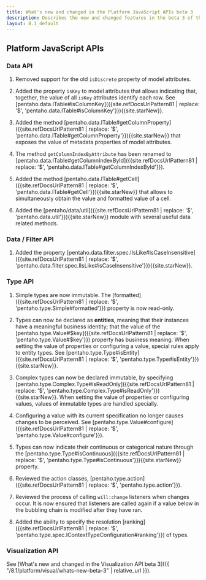 ```yaml
---
title: What's new and changed in the Platform JavaScript APIs beta 3
description: Describes the new and changed features in the beta 3 of the Platform JavaScript APIs.
layout: 8.1_default
---
```


## Platform JavaScript APIs

### Data API

1. Removed support for the old `isDiscrete` property of model attributes.

2. Added the property `isKey` to model attributes that allows indicating that, together, 
   the value of all `isKey` attributes identify each row.
   See [pentaho.data.ITable#isColumnKey]({{site.refDocsUrlPattern81 | replace: '$', 'pentaho.data.ITable#isColumnKey'}}){{site.starNew}}.

3. Added the method 
   [pentaho.data.ITable#getColumnProperty]({{site.refDocsUrlPattern81 | replace: '$', 'pentaho.data.ITable#getColumnProperty'}}){{site.starNew}}
   that exposes the value of metadata properties of model attributes.
   
4. The method `getColumnIndexByAttribute` has been renamed to
   [pentaho.data.ITable#getColumnIndexById]({{site.refDocsUrlPattern81 | replace: '$', 'pentaho.data.ITable#getColumnIndexById'}}).

5. Added the method 
   [pentaho.data.ITable#getCell]({{site.refDocsUrlPattern81 | replace: '$', 'pentaho.data.ITable#getCell'}}){{site.starNew}}
   that allows to simultaneously obtain the value and formatted value of a cell.


6. Added the [pentaho/data/util]({{site.refDocsUrlPattern81 | replace: '$', 'pentaho.data.util'}}){{site.starNew}} module
   with several useful data related methods.

    
### Data / Filter API

1. Added the property 
   [pentaho.data.filter.spec.IIsLike#isCaseInsensitive]({{site.refDocsUrlPattern81 | replace: '$', 'pentaho.data.filter.spec.IIsLike#isCaseInsensitive'}}){{site.starNew}}.

### Type API

1. Simple types are now immutable.
   The [formatted]({{site.refDocsUrlPattern81 | replace: '$', 'pentaho.type.Simple#formatted'}}) 
   property is now read-only.
   
2. Types can now be declared as **entities**, 
   meaning that their instances have a meaningful business identity;
   that the value of the [pentaho.type.Value#$key]({{site.refDocsUrlPattern81 | replace: '$', 'pentaho.type.Value#$key'}})
   property has business meaning.
   When setting the value of properties or configuring a value, special rules apply to entity types.
   See [pentaho.type.Type#isEntity]({{site.refDocsUrlPattern81 | replace: '$', 'pentaho.type.Type#isEntity'}}){{site.starNew}}.

3. Complex types can now be declared immutable, by specifying
   [pentaho.type.Complex.Type#isReadOnly]({{site.refDocsUrlPattern81 | replace: '$', 'pentaho.type.Complex.Type#isReadOnly'}}){{site.starNew}}.
   When setting the value of properties or configuring values, 
   values of immutable types are handled specially.

4. Configuring a value with its current specification no longer causes changes to be perceived.
   See [pentaho.type.Value#configure]({{site.refDocsUrlPattern81 | replace: '$', 'pentaho.type.Value#configure'}}).

5. Types can now indicate their continuous or categorical nature through the
   [pentaho.type.Type#isContinuous]({{site.refDocsUrlPattern81 | replace: '$', 'pentaho.type.Type#isContinuous'}}){{site.starNew}}
   property.

6. Reviewed the action classes, [pentaho.type.action]({{site.refDocsUrlPattern81 | replace: '$', 'pentaho.type.action'}}).

7. Reviewed the process of calling `will:change` listeners when changes occur. 
   It is now ensured that listeners are called again if a value below in the bubbling chain is modified after 
   they have ran.
   
8. Added the ability to specify the resolution 
   [ranking]({{site.refDocsUrlPattern81 | replace: '$', 'pentaho.type.spec.IContextTypeConfiguration#ranking'}}) of types.

### Visualization API

See [What's new and changed in the Visualization API beta 3]({{ "/8.1/platform/visual/whats-new-beta-3" | relative_url }}).

